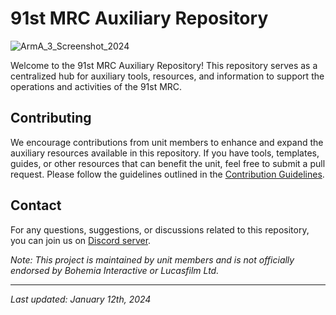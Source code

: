 # 91st MRC Auxiliary Repository
![ArmA_3_Screenshot_2024](https://github.com/91st-Aux-Team/.github/assets/54691085/6fa196b9-1cc4-4e84-abaa-5da8f1990809)

Welcome to the 91st MRC Auxiliary Repository! This repository serves as a centralized hub for auxiliary tools, resources, and information to support the operations and activities of the 91st MRC.

## Contributing

We encourage contributions from unit members to enhance and expand the auxiliary resources available in this repository. If you have tools, templates, guides, or other resources that can benefit the unit, feel free to submit a pull request. Please follow the guidelines outlined in the [Contribution Guidelines](./CONTRIBUTING.md).

## Contact

For any questions, suggestions, or discussions related to this repository, you can join us on [Discord server](https://discord.gg/zqn5aq9).

*Note: This project is maintained by unit members and is not officially endorsed by Bohemia Interactive or Lucasfilm Ltd.*

---
*Last updated: January 12th, 2024*
